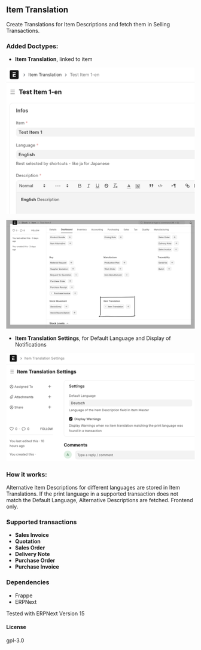 ## Item Translation

Create Translations for Item Descriptions and fetch them in Selling Transactions.

### Added Doctypes:

- **Item Translation**, linked to item

![Item Translation Doctype](docs/item_translation.png)

![Item with Translation](docs/item_with_translation.png)

- **Item Translation Settings**, for Default Language and Display of Notifications

![Item Translation Settings](docs/item_translation_settings.png)

### How it works:

Alternative Item Descriptions for different languages are stored in Item Translations.
If the print language in a supported transaction does not match the Default Language, Alternative Descriptions are fetched.
Frontend only.

### Supported transactions

- **Sales Invoice**
- **Quotation**
- **Sales Order**
- **Delivery Note**
- **Purchase Order**
- **Purchase Invoice**

### Dependencies

- Frappe
- ERPNext

Tested with ERPNext Version 15

#### License

gpl-3.0
